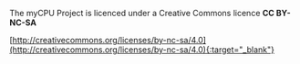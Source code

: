 The myCPU Project is licenced under a Creative Commons licence **CC BY-NC-SA**

[http://creativecommons.org/licenses/by-nc-sa/4.0](http://creativecommons.org/licenses/by-nc-sa/4.0){:target="_blank"}
